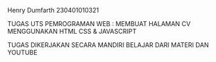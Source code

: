 Henry Dumfarth 230401010321

TUGAS UTS PEMROGRAMAN WEB : MEMBUAT HALAMAN CV MENGGUNAKAN HTML CSS & JAVASCRIPT 

TUGAS DIKERJAKAN SECARA MANDIRI BELAJAR DARI MATERI DAN YOUTUBE 

